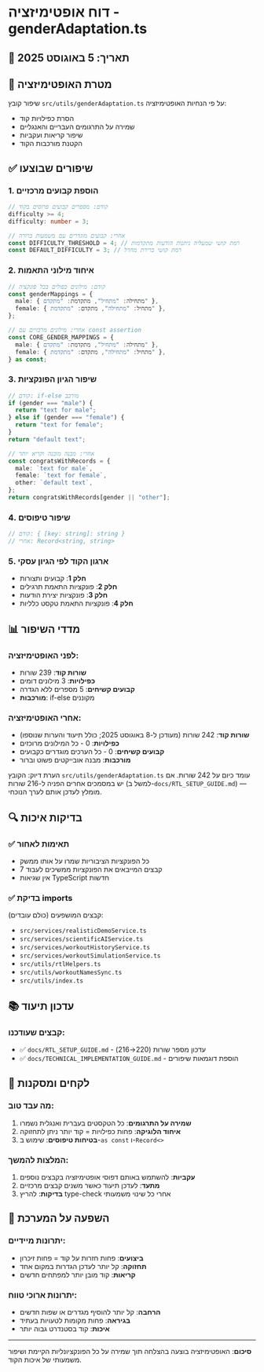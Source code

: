 # דוח אופטימיזציה - genderAdaptation.ts

## 📅 תאריך: 5 באוגוסט 2025

## 🎯 מטרת האופטימיזציה

שיפור קובץ `src/utils/genderAdaptation.ts` על פי הנחיות האופטימיזציה:

- הסרת כפילויות קוד
- שמירה על התרגומים העבריים והאנגליים
- שיפור קריאות ועקביות
- הקטנת מורכבות הקוד

## ✅ שיפורים שבוצעו

### 1. הוספת קבועים מרכזיים

```typescript
// קודם: מספרים קבועים פרוסים בקוד
difficulty >= 4;
difficulty: number = 3;

// אחרי: קבועים מוגדרים עם משמעות ברורה
const DIFFICULTY_THRESHOLD = 4; // רמת קושי שמעליה ניתנות הודעות מתקדמות
const DEFAULT_DIFFICULTY = 3; // רמת קושי ברירת מחדל
```

### 2. איחוד מילוני התאמות

```typescript
// קודם: מילונים כפולים בכל פונקציה
const genderMappings = {
  male: { מתחילה: "מתחיל", מתקדמת: "מתקדם" },
  female: { מתחיל: "מתחילה", מתקדם: "מתקדמת" },
};

// אחרי: מילונים מרכזיים עם const assertion
const CORE_GENDER_MAPPINGS = {
  male: { מתחילה: "מתחיל", מתקדמת: "מתקדם" },
  female: { מתחיל: "מתחילה", מתקדם: "מתקדמת" },
} as const;
```

### 3. שיפור הגיון הפונקציות

```typescript
// קודם: if-else מורכב
if (gender === "male") {
  return "text for male";
} else if (gender === "female") {
  return "text for female";
}
return "default text";

// אחרי: מבנה מובנה וקריא יותר
const congratsWithRecords = {
  male: `text for male`,
  female: `text for female`,
  other: `default text`,
};
return congratsWithRecords[gender || "other"];
```

### 4. שיפור טיפוסים

```typescript
// קודם: { [key: string]: string }
// אחרי: Record<string, string>
```

### 5. ארגון הקוד לפי הגיון עסקי

- **חלק 1**: קבועים ותצורות
- **חלק 2**: פונקציות התאמת תרגילים
- **חלק 3**: פונקציות יצירת הודעות
- **חלק 4**: פונקציות התאמת טקסט כלליות

## 📊 מדדי השיפור

### לפני האופטימיזציה:

- **שורות קוד**: 239 שורות
- **כפילויות**: 3 מילונים דומים
- **קבועים קשיחים**: 5 מספרים ללא הגדרה
- **מורכבות**: if-else מקוננים

### אחרי האופטימיזציה:

- **שורות קוד**: 242 שורות (מעודכן ל-8 באוגוסט 2025; כולל תיעוד והערות שנוספו)
- **כפילויות**: 0 - כל המילונים מרוכזים
- **קבועים קשיחים**: 0 - כל הערכים מוגדרים כקבועים
- **מורכבות**: מבנה אובייקטים פשוט וברור

הערת דיוק: הקובץ `src/utils/genderAdaptation.ts` עומד כיום על 242 שורות. אם יש במסמכים אחרים הפניה ל-216 שורות (למשל ב-`docs/RTL_SETUP_GUIDE.md`) — מומלץ לעדכן אותם לערך הנוכחי.

## 🔍 בדיקות איכות

### ✅ תאימות לאחור

- כל הפונקציות הציבוריות שמרו על אותו ממשק
- 7 קבצים המייבאים את הפונקציות ממשיכים לעבוד
- אין שגיאות TypeScript חדשות

### ✅ בדיקת imports

קבצים המושפעים (כולם עובדים):

- `src/services/realisticDemoService.ts`
- `src/services/scientificAIService.ts`
- `src/services/workoutHistoryService.ts`
- `src/services/workoutSimulationService.ts`
- `src/utils/rtlHelpers.ts`
- `src/utils/workoutNamesSync.ts`
- `src/utils/index.ts`

## 📚 עדכון תיעוד

### קבצים שעודכנו:

- ✅ `docs/RTL_SETUP_GUIDE.md` - עדכון מספר שורות (220→216)
- ✅ `docs/TECHNICAL_IMPLEMENTATION_GUIDE.md` - הוספת דוגמאות שיפורים

## 🎯 לקחים ומסקנות

### מה עבד טוב:

1. **שמירה על התרגומים**: כל הטקסטים בעברית ואנגלית נשמרו
2. **איחוד הלוגיקה**: פחות כפילויות = קוד יותר ניתן לתחזוקה
3. **בטיחות טיפוסים**: שימוש ב-`as const` ו-`Record<>`

### המלצות להמשך:

1. **עקביות**: להשתמש באותם דפוסי אופטימיזציה בקבצים נוספים
2. **מתעד**: לעדכן תיעוד כאשר משנים קבצים מרכזיים
3. **בדיקות**: להריץ type-check אחרי כל שינוי משמעותי

## 🚀 השפעה על המערכת

### יתרונות מיידיים:

- **ביצועים**: פחות חזרות על קוד = פחות זיכרון
- **תחזוקה**: קל יותר לעדכן הגדרות במקום אחד
- **קריאות**: קוד מובן יותר למפתחים חדשים

### יתרונות ארוכי טווח:

- **הרחבה**: קל יותר להוסיף מגדרים או שפות חדשים
- **בגיראה**: פחות מקומות לטעויות בעתיד
- **איכות**: קוד בסטנדרט גבוה יותר

---

**סיכום**: האופטימיזציה בוצעה בהצלחה תוך שמירה על כל הפונקציונליות הקיימת ושיפור משמעותי של איכות הקוד.
